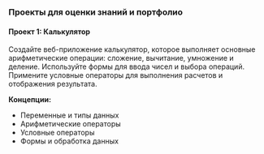 ### Проекты для оценки знаний и портфолио

#### Проект 1: Калькулятор
Создайте веб-приложение калькулятор, которое выполняет основные арифметические операции: сложение, вычитание, умножение и деление. Используйте формы для ввода чисел и выбора операций. Примените условные операторы для выполнения расчетов и отображения результата.

**Концепции:**
- Переменные и типы данных
- Арифметические операторы
- Условные операторы
- Формы и обработка данных
